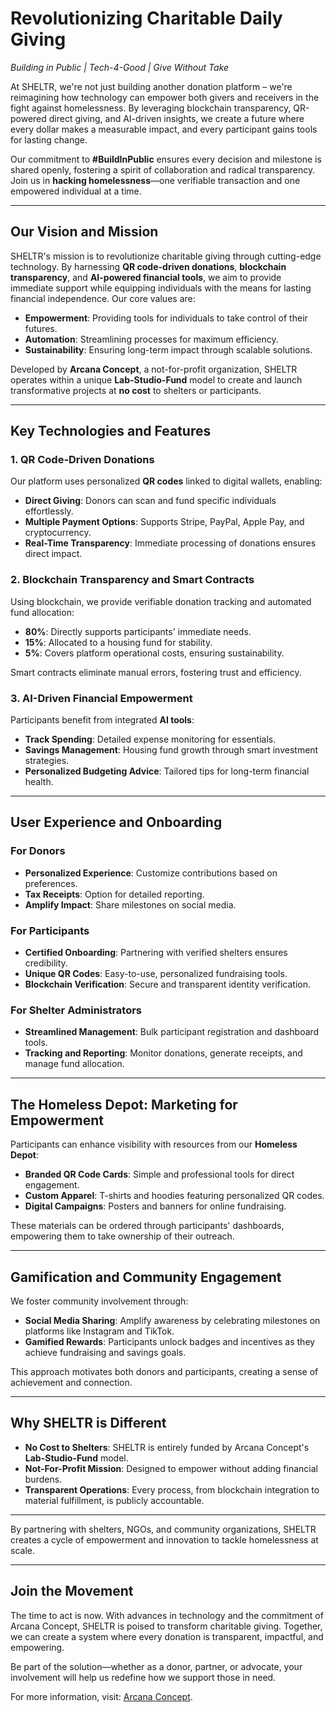 # Revolutionizing Charitable Daily Giving

*Building in Public | Tech-4-Good | Give Without Take*

At SHELTR, we're not just building another donation platform – we're reimagining how technology can empower both givers and receivers in the fight against homelessness. By leveraging blockchain transparency, QR-powered direct giving, and AI-driven insights, we create a future where every dollar makes a measurable impact, and every participant gains tools for lasting change.

Our commitment to **#BuildInPublic** ensures every decision and milestone is shared openly, fostering a spirit of collaboration and radical transparency. Join us in **hacking homelessness**—one verifiable transaction and one empowered individual at a time.

---

## **Our Vision and Mission**

SHELTR's mission is to revolutionize charitable giving through cutting-edge technology. By harnessing **QR code-driven donations**, **blockchain transparency**, and **AI-powered financial tools**, we aim to provide immediate support while equipping individuals with the means for lasting financial independence. Our core values are:

- **Empowerment**: Providing tools for individuals to take control of their futures.
- **Automation**: Streamlining processes for maximum efficiency.
- **Sustainability**: Ensuring long-term impact through scalable solutions.

Developed by **Arcana Concept**, a not-for-profit organization, SHELTR operates within a unique **Lab-Studio-Fund** model to create and launch transformative projects at **no cost** to shelters or participants.

---

## **Key Technologies and Features**

### **1. QR Code-Driven Donations**

Our platform uses personalized **QR codes** linked to digital wallets, enabling:

- **Direct Giving**: Donors can scan and fund specific individuals effortlessly.
- **Multiple Payment Options**: Supports Stripe, PayPal, Apple Pay, and cryptocurrency.
- **Real-Time Transparency**: Immediate processing of donations ensures direct impact.

### **2. Blockchain Transparency and Smart Contracts**

Using blockchain, we provide verifiable donation tracking and automated fund allocation:

- **80%**: Directly supports participants' immediate needs.
- **15%**: Allocated to a housing fund for stability.
- **5%**: Covers platform operational costs, ensuring sustainability.

Smart contracts eliminate manual errors, fostering trust and efficiency.

### **3. AI-Driven Financial Empowerment**

Participants benefit from integrated **AI tools**:

- **Track Spending**: Detailed expense monitoring for essentials.
- **Savings Management**: Housing fund growth through smart investment strategies.
- **Personalized Budgeting Advice**: Tailored tips for long-term financial health.

---

## **User Experience and Onboarding**

### **For Donors**
- **Personalized Experience**: Customize contributions based on preferences.
- **Tax Receipts**: Option for detailed reporting.
- **Amplify Impact**: Share milestones on social media.

### **For Participants**
- **Certified Onboarding**: Partnering with verified shelters ensures credibility.
- **Unique QR Codes**: Easy-to-use, personalized fundraising tools.
- **Blockchain Verification**: Secure and transparent identity verification.

### **For Shelter Administrators**
- **Streamlined Management**: Bulk participant registration and dashboard tools.
- **Tracking and Reporting**: Monitor donations, generate receipts, and manage fund allocation.

---

## **The Homeless Depot: Marketing for Empowerment**

Participants can enhance visibility with resources from our **Homeless Depot**:

- **Branded QR Code Cards**: Simple and professional tools for direct engagement.
- **Custom Apparel**: T-shirts and hoodies featuring personalized QR codes.
- **Digital Campaigns**: Posters and banners for online fundraising.

These materials can be ordered through participants' dashboards, empowering them to take ownership of their outreach.

---

## **Gamification and Community Engagement**

We foster community involvement through:

- **Social Media Sharing**: Amplify awareness by celebrating milestones on platforms like Instagram and TikTok.
- **Gamified Rewards**: Participants unlock badges and incentives as they achieve fundraising and savings goals.

This approach motivates both donors and participants, creating a sense of achievement and connection.

---

## **Why SHELTR is Different**

- **No Cost to Shelters**: SHELTR is entirely funded by Arcana Concept's **Lab-Studio-Fund** model.
- **Not-For-Profit Mission**: Designed to empower without adding financial burdens.
- **Transparent Operations**: Every process, from blockchain integration to material fulfillment, is publicly accountable.

---

By partnering with shelters, NGOs, and community organizations, SHELTR creates a cycle of empowerment and innovation to tackle homelessness at scale.

---

## **Join the Movement**

The time to act is now. With advances in technology and the commitment of Arcana Concept, SHELTR is poised to transform charitable giving. Together, we can create a system where every donation is transparent, impactful, and empowering.

Be part of the solution—whether as a donor, partner, or advocate, your involvement will help us redefine how we support those in need.

For more information, visit: [Arcana Concept](https://www.arcanaconcept.com/concepts/sheltr).